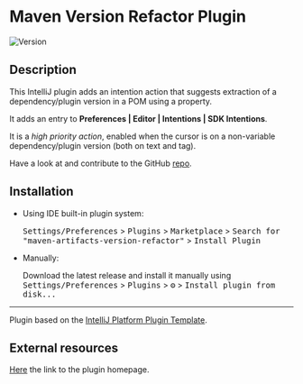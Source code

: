 # Maven Version Refactor Plugin

![Version](https://img.shields.io/jetbrains/plugin/v/com.mirkoalicastro.mavenversionrefactor
)

## Description

<!-- Plugin description -->
This IntelliJ plugin adds an intention action that suggests extraction of a dependency/plugin version in a POM using a property.

It adds an entry to **Preferences | Editor | Intentions | SDK Intentions**.

It is a *high priority action*, enabled when the cursor is on a non-variable dependency/plugin version (both on text and tag).

Have a look at and contribute to the GitHub [repo](https://github.com/mirkoalicastro/maven-version-refactor-plugin).
<!-- Plugin description end -->

## Installation

- Using IDE built-in plugin system:
  
  <kbd>Settings/Preferences</kbd> > <kbd>Plugins</kbd> > <kbd>Marketplace</kbd> > <kbd>Search for "maven-artifacts-version-refactor"</kbd> >
  <kbd>Install Plugin</kbd>
  
- Manually:

  Download the latest release and install it manually using
  <kbd>Settings/Preferences</kbd> > <kbd>Plugins</kbd> > <kbd>⚙️</kbd> > <kbd>Install plugin from disk...</kbd>

---
Plugin based on the [IntelliJ Platform Plugin Template][template].

## External resources

[Here](https://plugins.jetbrains.com/plugin/16057-maven-version-refactor) the link to the plugin homepage.

[template]: https://github.com/JetBrains/intellij-platform-plugin-template